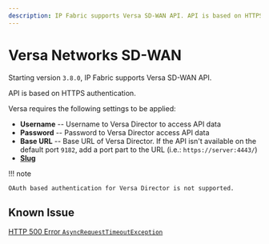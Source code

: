 ```yaml
---
description: IP Fabric supports Versa SD-WAN API. API is based on HTTPS authentication. Versa requires some settings to be applied that we go through on this section.
---
```


# Versa Networks SD-WAN

Starting version `3.8.0`, IP Fabric supports Versa SD-WAN API.

API is based on HTTPS authentication.

Versa requires the following settings to be applied:

- **Username** -- Username to Versa Director to access API data
- **Password** -- Password to Versa Director access API data
- **Base URL** -- Base URL of Versa Director. If the API isn't available on
  the default port `9182`, add a port part to the URL (i.e.: `https://server:4443/`)
- [**Slug**](index.md#slug-and-comment)

!!! note

    OAuth based authentication for Versa Director is not supported.

## Known Issue

[HTTP 500 Error `AsyncRequestTimeoutException`](../../../../support/known_issues/Vendors/versa.md)
